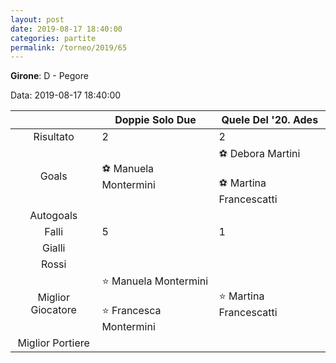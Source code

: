 ```yaml
---
layout: post
date: 2019-08-17 18:40:00
categories: partite
permalink: /torneo/2019/65
---
```

**Girone**: D - Pegore

Data: 2019-08-17 18:40:00

| | Doppie Solo Due | Quele Del '20. Ades |
|:-----:|-----|-----|
Risultato|2|2
Goals|⚽ Manuela Montermini|⚽ Debora Martini<br/><br/>⚽ Martina Francescatti<br/>
Autogoals||
Falli|5|1
Gialli||
Rossi||
Miglior Giocatore|⭐ Manuela Montermini<br/><br/>⭐ Francesca Montermini<br/>|⭐ Martina Francescatti<br/>
Miglior Portiere||